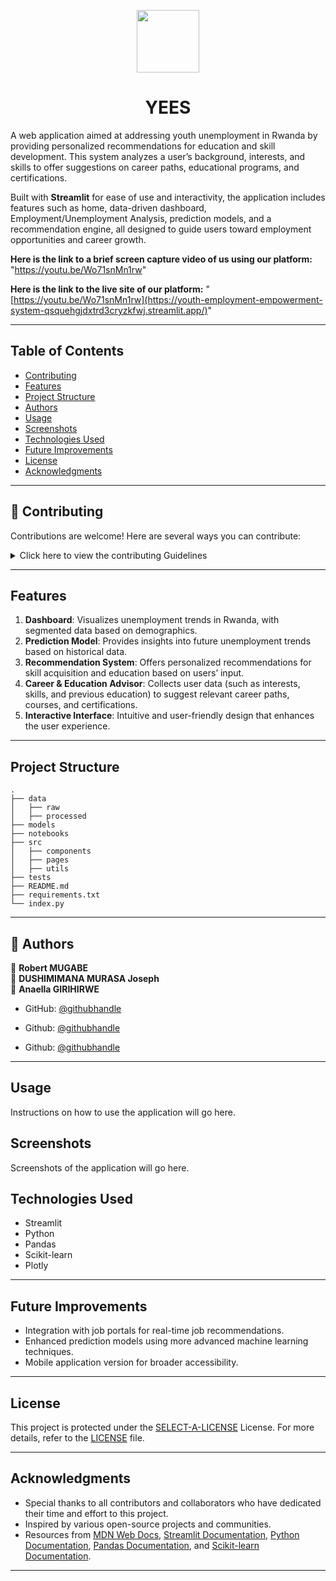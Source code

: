 <p align="center">
  <img src="https://cdn-icons-png.flaticon.com/512/6295/6295417.png" width="100" />
</p>
<p align="center">
    <h1 align="center">YEES</h1>
</p>

A web application aimed at addressing youth unemployment in Rwanda by providing personalized recommendations for education and skill development. This system analyzes a user’s background, interests, and skills to offer suggestions on career paths, educational programs, and certifications.

Built with **Streamlit** for ease of use and interactivity, the application includes features such as home, data-driven dashboard, Employment/Unemployment Analysis, prediction models, and a recommendation engine, all designed to guide users toward employment opportunities and career growth.

**Here is the link to a brief screen capture video of us using our platform:** "https://youtu.be/Wo71snMn1rw"

**Here is the link to the live site of our platform:** "[https://youtu.be/Wo71snMn1rw](https://youth-employment-empowerment-system-qsquehgjdxtrd3cryzkfwj.streamlit.app/)"

---

## Table of Contents

- [Contributing](#-contributing)
- [Features](#features)
- [Project Structure](#project-structure)
- [Authors](#authors)
- [Usage](#usage)
- [Screenshots](#screenshots)
- [Technologies Used](#technologies-used)
- [Future Improvements](#future-improvements)
- [License](#-license)
- [Acknowledgments](#acknowledgments)

---

## 🤝 Contributing

Contributions are welcome! Here are several ways you can contribute:

<details closed>
    <summary>Click here to view the contributing Guidelines</summary>

1. **Fork the Repository**: Start by forking the project repository to your GitHub account.
2. **Clone Locally**: Clone the forked repository to your local machine using a Git client.
   ```sh
   git clone https://github.com/Murasajo/Youth-Employment-Empowerment-System
   ```
3. **Create a New Branch**: Always work on a new branch, giving it a descriptive name.
   ```sh
   git checkout -b new-feature-x
   ```
4. **Make Your Changes**: Develop and test your changes locally.
5. **Commit Your Changes**: Commit with a clear message describing your updates.
   ```sh
   git commit -m 'Implemented new feature x.'
   ```
6. **Push to GitHub**: Push the changes to your forked repository.
   ```sh
   git push origin new-feature-x
   ```
7. **Submit a Pull Request**: Create a PR against the original project repository. Clearly describe the changes and their motivations.

Once your PR is reviewed and approved, it will be merged into the main branch.

</details>

---

## Features

1. **Dashboard**: Visualizes unemployment trends in Rwanda, with segmented data based on demographics.
2. **Prediction Model**: Provides insights into future unemployment trends based on historical data.
3. **Recommendation System**: Offers personalized recommendations for skill acquisition and education based on users’ input.
4. **Career & Education Advisor**: Collects user data (such as interests, skills, and previous education) to suggest relevant career paths, courses, and certifications.
5. **Interactive Interface**: Intuitive and user-friendly design that enhances the user experience.

---

## Project Structure

```
.
├── data
│   ├── raw
│   ├── processed
├── models
├── notebooks
├── src
│   ├── components
│   ├── pages
│   ├── utils
├── tests
├── README.md
├── requirements.txt
└── index.py
```
---
## 👥 Authors <a name="authors"></a>



👤 **Robert MUGABE**         
👤 **DUSHIMIMANA MURASA Joseph**         
👤 **Anaella GIRIHIRWE**

- GitHub: [@githubhandle](https://github.com/mugabe-rob)

- Github:  [@githubhandle](https://github.com/Murasajo)

- Github:  [@githubhandle](https://github.com/AnaellaGirihirwe)

----

## Usage

Instructions on how to use the application will go here.

## Screenshots

Screenshots of the application will go here.

## Technologies Used

- Streamlit
- Python
- Pandas
- Scikit-learn
- Plotly

---

## Future Improvements

- Integration with job portals for real-time job recommendations.
- Enhanced prediction models using more advanced machine learning techniques.
- Mobile application version for broader accessibility.

---
##  License

This project is protected under the [SELECT-A-LICENSE](https://choosealicense.com/licenses) License. For more details, refer to the [LICENSE](https://choosealicense.com/licenses/) file.

---

##  Acknowledgments

- Special thanks to all contributors and collaborators who have dedicated their time and effort to this project.
- Inspired by various open-source projects and communities.
- Resources from [MDN Web Docs](https://developer.mozilla.org/), [Streamlit Documentation](https://docs.streamlit.io/), [Python Documentation](https://docs.python.org/3/), [Pandas Documentation](https://pandas.pydata.org/pandas-docs/stable/), and [Scikit-learn Documentation](https://scikit-learn.org/stable/documentation.html).

---
